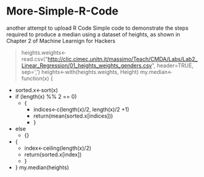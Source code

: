 # More-Simple-R-Code
another attempt to upload R Code
Simple code to demonstrate the steps required to produce a median using a dataset of heights, as shown in Chapter 2 of Machine Learnign for Hackers
> heights.weights<-read.csv("http://clic.cimec.unitn.it/massimo/Teach/CMDA/Labs/Lab2_Linear_Regression/01_heights_weights_genders.csv", header=TRUE, sep=',')
> heights<-with(heights.weights, Height)
> my.median<-function(x) {
  + sorted.x<-sort(x)
  + if (length(x) %% 2 == 0)
    + {
      + indices<-c(length(x)/2, length(x)/2 +1)
      + return(mean(sorted.x[indices]))
      + }
  + else
    + {}
  + {
    + index<-ceiling(length(x)/2)
    + return(sorted.x[index])
    + }
  + }
my.median(heights)
